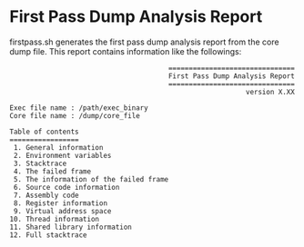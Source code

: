 # First Pass Dump Analysis Report

firstpass.sh generates the first pass dump analysis report from the core dump file. This report contains information like the followings:

```
                                       ===============================
                                       First Pass Dump Analysis Report
                                       ===============================
                                                          version X.XX

Exec file name : /path/exec_binary
Core file name : /dump/core_file

Table of contents
=================
 1. General information
 2. Environment variables
 3. Stacktrace
 4. The failed frame
 5. The information of the failed frame
 6. Source code information
 7. Assembly code
 8. Register information
 9. Virtual address space
10. Thread information
11. Shared library information
12. Full stacktrace
```
